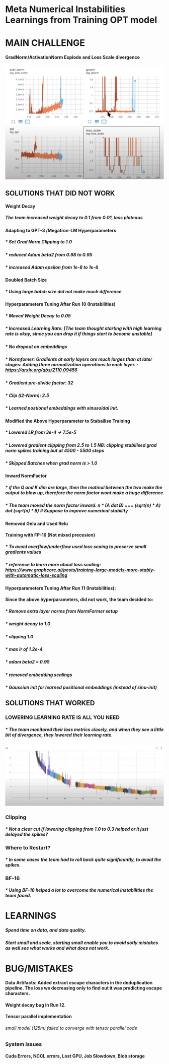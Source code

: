 # Meta Numerical Instabilities Learnings from Training OPT model

# MAIN CHALLENGE
#### GradNorm/ActivationNorm Explode and Loss Scale divergence
![Alt text](../assets/facebook_grad.png)

## SOLUTIONS THAT DID NOT WORK

#### Weight Decay
##### The team increased weight decay to 0.1 from 0.01, loss plateaus

#### Adapting to GPT-3 /Megatron-LM Hyperparameters
##### * Set Grad Norm Clipping to 1.0
##### * reduced Adam beta2 from 0.98 to 0.95
##### * increased Adam epsilon from 1e-8 to 1e-6

#### Doubled Batch Size
##### * Using large batch size did not make much difference

#### Hyperparameters Tuning After Run 10 (Instabilities)
##### * Moved Weight Decay to 0.05
##### * Increased Learning Rate: [The team thought starting with high learning rate is okay, since you can drop it if things start to become unstable]
##### * No dropout on embeddings
##### * Normfomer: Gradients at early layers are much larges than at later stages: Adding three normalization operations to each layer. : https://arxiv.org/abs/2110.09456
##### * Gradient pre-divide factor: 32 
##### * Clip (l2-Norm): 2.5
##### * Learned postional embeddings with sinusoidal init.


#### Modified the Above Hyperparameter to Stabailise Training
##### * Lowered LR from 3e-4 -> 7.5e-5
##### * Lowered gradient clipping from 2.5 to 1.5 NB: clipping stabilised grad norm spikes training but at 4500 - 5500 steps
##### * Skipped Batches when grad norm is > 1.0


#### Inward NormFactor 
##### * if the Q and K dim are large, then the matmul between the two make the output to blow up, therefore the norm factor wont make a huge difference
##### * The team moved the norm factor inward: n * (A dot B) === (sqrt(n) * A) dot (sqrt(n) * B) # Suppose to improve numerical stability 

#### Removed Gelu and Used Relu

#### Training with FP-16 (Not mixed precesion)
##### * To avoid overflow/underflow used loss scaing to preserve small gradients values
##### * reference to learn more about loss scaling: https://www.graphcore.ai/posts/training-large-models-more-stably-with-automatic-loss-scaling

#### Hyperparameters Tuning After Run 11 (Instabilities): 
#### Since the above hyperparameters, did not work, the team decided to:
##### * Remove extra layer norms from NormFormer setup
##### * weight decay to 1.0
##### * clipping 1.0
##### * max lr of 1.2e-4
##### * adam beta2 = 0.95
##### * removed embedding scalings
##### * Gaussian init for learned positional embeddings (instead of sinu-init)

## SOLUTIONS THAT WORKED

### LOWERING LEARNING RATE IS ALL YOU NEED
##### * The team monitored their loss metrics closely, and when they see a little bit of divergence, they lowered their learning rate. 
![Alt text](../assets/lower.png)

### Clipping
##### * Not a clear cut if lowering clipping from 1.0 to 0.3 helped or it just delayed the spikes?

### Where to Restart?
##### * In some cases the team had to roll back quite significantly, to avoid the spikes.

### BF-16 
##### * Using BF-16 helped a lot to overcome the numerical instabilities the team faced. 

# LEARNINGS
##### Spend time on data, and data quality.
##### Start small and scale, starting small enable you to avoid sotly mistakes as well see what works and what does not work.

# BUG/MISTAKES
#### Data Artifacts: Added extract escape characters in the deduplication pipeline. The loss ws decreasing only to find out it was predicting escape characters.  
#### Weight decay bug in Run 12. 
#### Tensor parallel implementation
###### small model (125m) failed to converge with tensor parallel code

### System Issues
#### Cuda Errors, NCCL errors, Lost GPU, Job Slowdown, Blob storage